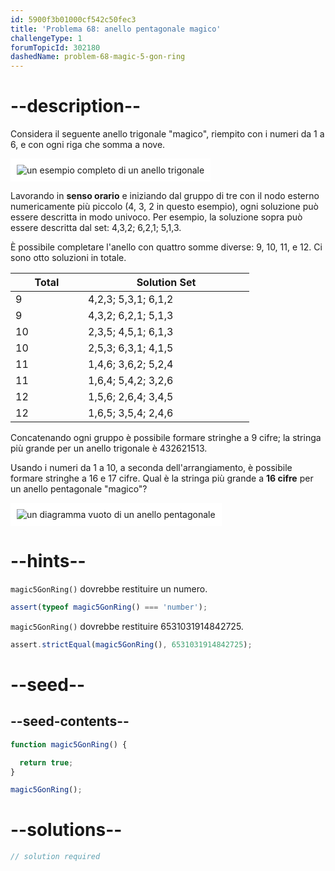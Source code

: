 ```yaml
---
id: 5900f3b01000cf542c50fec3
title: 'Problema 68: anello pentagonale magico'
challengeType: 1
forumTopicId: 302180
dashedName: problem-68-magic-5-gon-ring
---
```


# --description--

Considera il seguente anello trigonale "magico", riempito con i numeri da 1 a 6, e con ogni riga che somma a nove.

<img class="img-responsive center-block" alt="un esempio completo di un anello trigonale" src="https://cdn-media-1.freecodecamp.org/project-euler/3-gon-ring.png" style="background-color: white; padding: 10px;" />

Lavorando in **senso orario** e iniziando dal gruppo di tre con il nodo esterno numericamente più piccolo (4, 3, 2 in questo esempio), ogni soluzione può essere descritta in modo univoco. Per esempio, la soluzione sopra può essere descritta dal set: 4,3,2; 6,2,1; 5,1,3.

È possibile completare l'anello con quattro somme diverse: 9, 10, 11, e 12. Ci sono otto soluzioni in totale.

<div style='text-align: center;'>

| <div style='width: 100px;'>Total</div> | <div style='width: 250px;'>Solution Set</div> |
| -------------------------------------- | --------------------------------------------- |
| 9                                      | 4,2,3; 5,3,1; 6,1,2                           |
| 9                                      | 4,3,2; 6,2,1; 5,1,3                           |
| 10                                     | 2,3,5; 4,5,1; 6,1,3                           |
| 10                                     | 2,5,3; 6,3,1; 4,1,5                           |
| 11                                     | 1,4,6; 3,6,2; 5,2,4                           |
| 11                                     | 1,6,4; 5,4,2; 3,2,6                           |
| 12                                     | 1,5,6; 2,6,4; 3,4,5                           |
| 12                                     | 1,6,5; 3,5,4; 2,4,6                           |

</div>

Concatenando ogni gruppo è possibile formare stringhe a 9 cifre; la stringa più grande per un anello trigonale è 432621513.

Usando i numeri da 1 a 10, a seconda dell'arrangiamento, è possibile formare stringhe a 16 e 17 cifre. Qual è la stringa più grande a **16 cifre** per un anello pentagonale "magico"?

<img class="img-responsive center-block" alt="un diagramma vuoto di un anello pentagonale" src="https://cdn-media-1.freecodecamp.org/project-euler/5-gon-ring.png" style="background-color: white; padding: 10px;" />

# --hints--

`magic5GonRing()` dovrebbe restituire un numero.

```js
assert(typeof magic5GonRing() === 'number');
```

`magic5GonRing()` dovrebbe restituire 6531031914842725.

```js
assert.strictEqual(magic5GonRing(), 6531031914842725);
```

# --seed--

## --seed-contents--

```js
function magic5GonRing() {

  return true;
}

magic5GonRing();
```

# --solutions--

```js
// solution required
```
